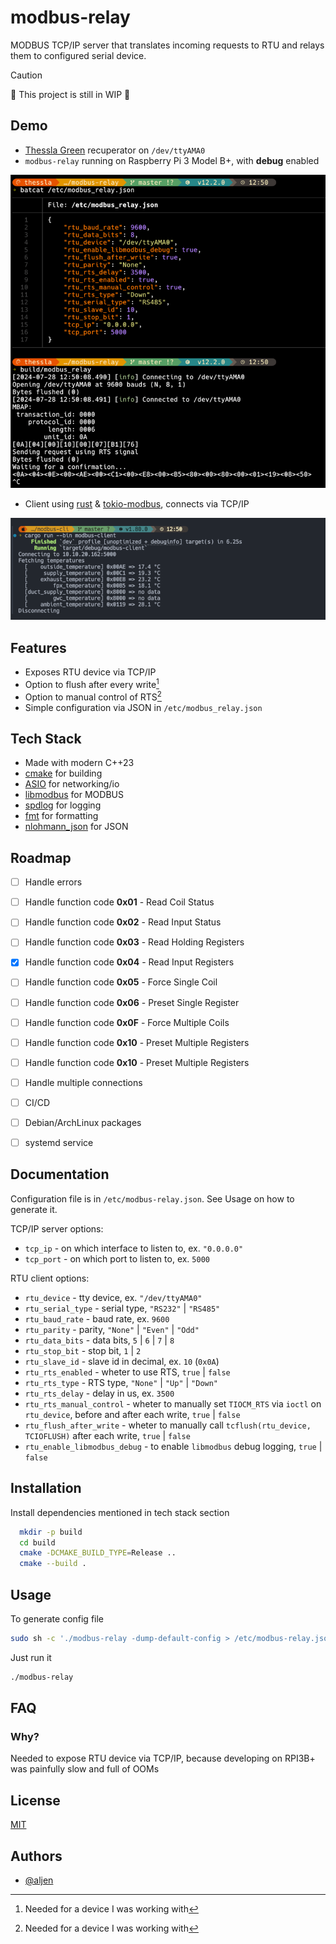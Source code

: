
# modbus-relay

MODBUS TCP/IP server that translates incoming requests to RTU and relays them to configured serial device.

> [!CAUTION]
> 🚧 This project is still in WIP 🚧

## Demo

- [Thessla Green](https://thesslagreen.com) recuperator on `/dev/ttyAMA0`
- `modbus-relay` running on Raspberry Pi 3 Model B+, with **debug** enabled

![modbus_relay.png](docs/modbus_relay.png)

- Client using [rust](https://www.rust-lang.org) & [tokio-modbus](https://github.com/slowtec/tokio-modbus), connects via TCP/IP

![modbus_client.png](docs/modbus_client.png)

## Features

- Exposes RTU device via TCP/IP
- Option to flush after every write[^1]
- Option to manual control of RTS[^1]
- Simple configuration via JSON in `/etc/modbus_relay.json`

[^1]: Needed for a device I was working with

## Tech Stack

- Made with modern C++23
- [cmake](https://cmake.org) for building
- [ASIO](https://think-async.com/Asio/) for networking/io
- [libmodbus](https://github.com/stephane/libmodbus) for MODBUS
- [spdlog](https://github.com/gabime/spdlog) for logging
- [fmt](https://github.com/fmtlib/fmt) for formatting
- [nlohmann_json](https://github.com/nlohmann/json) for JSON

## Roadmap

- [ ] Handle errors

- [ ] Handle function code **0x01** - Read Coil Status

- [ ] Handle function code **0x02** - Read Input Status

- [ ] Handle function code **0x03** - Read Holding Registers

- [X] Handle function code **0x04** - Read Input Registers

- [ ] Handle function code **0x05** - Force Single Coil

- [ ] Handle function code **0x06** - Preset Single Register

- [ ] Handle function code **0x0F** - Force Multiple Coils

- [ ] Handle function code **0x10** - Preset Multiple Registers

- [ ] Handle function code **0x10** - Preset Multiple Registers

- [ ] Handle multiple connections

- [ ] CI/CD

- [ ] Debian/ArchLinux packages

- [ ] systemd service

## Documentation

Configuration file is in `/etc/modbus-relay.json`. See Usage on how to generate it.

TCP/IP server options:

- `tcp_ip` - on which interface to listen to, ex. `"0.0.0.0"`
- `tcp_port` - on which port to listen to, ex. `5000`

RTU client options:

- `rtu_device` - tty device, ex. `"/dev/ttyAMA0"`
- `rtu_serial_type` - serial type, `"RS232"` | `"RS485"`
- `rtu_baud_rate` - baud rate, ex. `9600`
- `rtu_parity` - parity, `"None"` | `"Even"` | `"Odd"`
- `rtu_data_bits` - data bits, `5` | `6` | `7` | `8`
- `rtu_stop_bit` - stop bit, `1` | `2`
- `rtu_slave_id` - slave id in decimal, ex. `10` (`0x0A`)
- `rtu_rts_enabled` - wheter to use RTS, `true` | `false`
- `rtu_rts_type` - RTS type, `"None"` | `"Up"` | `"Down"`
- `rtu_rts_delay` - delay in us, ex. `3500`
- `rtu_rts_manual_control` - wheter to manually set `TIOCM_RTS` via `ioctl` on `rtu_device`, before and after each write, `true` | `false`
- `rtu_flush_after_write` - wheter to manually call `tcflush(rtu_device, TCIOFLUSH)` after each write, `true` | `false`
- `rtu_enable_libmodbus_debug` - to enable `libmodbus` debug logging, `true` | `false`

## Installation

Install dependencies mentioned in tech stack section

```bash
  mkdir -p build
  cd build
  cmake -DCMAKE_BUILD_TYPE=Release ..
  cmake --build .
```

## Usage

To generate config file

```bash
sudo sh -c './modbus-relay -dump-default-config > /etc/modbus-relay.json'
```

Just run it

```bash
./modbus-relay
```

## FAQ

### Why?

Needed to expose RTU device via TCP/IP, because developing on RPI3B+ was painfully slow and full of OOMs

## License

[MIT](https://choosealicense.com/licenses/mit/)

## Authors

- [@aljen](https://www.github.com/aljen)
